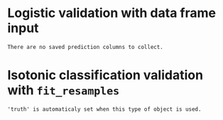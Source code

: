 # Logistic validation with data frame input

    There are no saved prediction columns to collect.

# Isotonic classification validation with `fit_resamples`

    'truth' is automaticaly set when this type of object is used.

